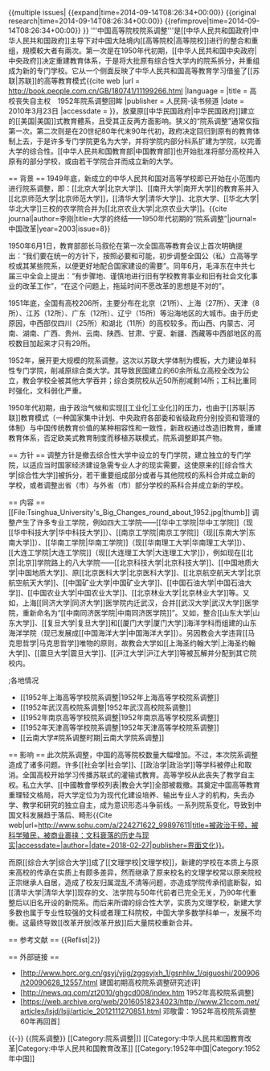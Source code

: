 {{multiple issues|
{{expand|time=2014-09-14T08:26:34+00:00}}
{{original research|time=2014-09-14T08:26:34+00:00}}
{{refimprove|time=2014-09-14T08:26:34+00:00}}
}}
'''中国高等院校院系调整'''是[[中华人民共和国政府|中华人民共和国政府]]主导下对中国大陆境内[[高等院校|高等院校]]进行的整合和重组，規模較大者有兩次。第一次是在1950年代初期，[[中华人民共和国中央政府|中央政府]]决定重建教育体系，于是将大批原有综合性大学内的院系拆分，并重组成为新的专门学校。它从一个侧面反映了中华人民共和国高等教育学习借鉴了[[苏联|苏联]]的高等教育模式<ref name="高校">{{cite web |url = http://book.people.com.cn/GB/180741/11199266.html |language = |title = 高校丧失自主权　1952年院系调整回眸 |publisher = 人民网-读书频道 |date = 2010年3月23日 |accessdate = }}</ref>，放棄原[[中华民国政府|中华民国政府]]建立的[[美国|美国]]式教育體系，且受其正反两方面影响。狭义的“院系调整”通常仅指第一次。第二次则是在20世纪80年代末90年代初，政府决定回归到原有的教育体制上去，于是许多专门学院更名为大学，并将学院内部分科系扩建为学院，以完善大学的综合性。[[中华人民共和国教育部|中国教育部]]也开始批准将部分高校并入原有的部分学校，或由若干学院合并而成立新的大学。

== 背景 ==
1949年底，新成立的中华人民共和国对高等学校即已开始在小范围内进行院系调整，即：[[北京大学|北京大学]]、[[南开大学|南开大学]]的教育系并入[[北京师范大学|北京师范大学]]，[[清华大学|清华大学]]、北京大学、[[华北大学|华北大学]]三校的农学院合并为[[北京农业大学|北京农业大学]]。<ref>{{cite journal|author=李刚|title=大学的终结——1950年代初期的“院系调整”|journal=中国改革|year=2003|issue=8}}</ref>

1950年6月1日，教育部部长马叙伦在第一次全国高等教育会议上首次明确提出：“我们要在统一的方针下，按照必要和可能，初步调整全国公（私）立高等学校或其某些院系，以便更好地配合国家建设的需要”。同年6月，毛泽东在中共七届三中全会上提出：“有步骤地、谨慎地进行旧有学校教育事业和旧有社会文化事业的改革工作”，“在这个问题上，拖延时间不愿改革的思想是不对的”。

1951年底，全国有高校206所，主要分布在北京（21所）、上海（27所）、天津（8所）、江苏（12所）、广东（12所）、辽宁（15所）等沿海地区的大城市。由于历史原因，中西部仅四川（25所）和湖北（11所）的高校较多。而山西、内蒙古、河南、湖南、广西、贵州、云南、陕西、甘肃、宁夏、新疆、西藏等中西部地区的高校数目加起来才只有29所。

1952年，展开更大规模的院系调整。这次以苏联大学体制为模板，大力建设单科性专门学院，削减原综合类大学。其导致民国建立的60余所私立高校全改为公立，教会学校全被其他大学吞并；综合类院校从近50所削减剩14所；工科比重同时强化，文科弱化严重。

1950年代初期，由于政治气候和实现[[工业化|工业化]]的压力，也由于[[苏联|苏联]]教育模式（一种国家集中计划、中央政府各部委和省级政府分别投资和管理的体制）与中国传统教育价值的某种相容性和一致性，新政权通过改造旧教育，重建教育体系，否定欧美式教育制度而移植苏联模式，院系调整即其产物。

== 方针 ==
调整方针是撤去综合性大学中设立的专门学院，建立独立的专门学院，以适应当时国家经济建设急需专业人才的现实需要，这使原来的[[综合性大学|综合性大学]]被拆分，若干重要组成部分或者与其他院校的系科合并成立新的学校，或者调整出省（市）与外省（市）部分学校的系科合并成立新的学校。

== 内容 ==
[[File:Tsinghua_University's_Big_Changes_round_about_1952.jpg|thumb]]
调整产生了许多专业工学院，例如四大工学院——[[华中工学院|华中工学院]]（现[[华中科技大学|华中科技大学]]）、[[南京工学院|南京工学院]]（现[[东南大学|东南大学]]）、[[华南工学院|华南工学院]]（现[[华南理工大学|华南理工大学]]）、[[大连工学院|大连工学院]]（现[[大连理工大学|大连理工大学]]），例如现在[[北京|北京]]学院路上的八大学院——[[北京科技大学|北京科技大学]]、[[中国地质大学|中国地质大学]]、原[[北京医科大学|北京医科大学]]、[[北京航空航天大学|北京航空航天大学]]、[[中国矿业大学|中国矿业大学]]、[[中国石油大学|中国石油大学]]、[[中国农业大学|中国农业大学]]、[[北京林业大学|北京林业大学]]等<ref name="高校"/>。又如，上海[[同济大学|同济大学]]医学院内迁武汉，合并[[武汉大学|武汉大学]]医学院，重新命名为“[[中南同济医学院|中南同济医学院]]”。又如，整合[[山东大学|山东大学]]、[[复旦大学|复旦大学]]和[[厦门大学|厦门大学]]海洋学科而组建的山东海洋学院（现已发展成[[中国海洋大学|中国海洋大学]]）。另因教会大学违背[[马克思哲学|马克思哲学]]唯物的原则，故教会大学如[[上海圣约翰大学|上海圣约翰大学]]、[[震旦大学|震旦大学]]、[[沪江大学|沪江大学]]等被瓦解并分配到其它院校内。

;各地情况
* [[1952年上海高等学校院系调整|1952年上海高等学校院系调整]]
* [[1952年武汉高校院系调整|1952年武汉高校院系调整]]
* [[1952年南京高等学校院系调整|1952年南京高等学校院系调整]]
* [[1952年天津高等学校院系调整|1952年天津高等学校院系调整]]
* [[云南大学#院系调整时期|云南大学院系调整]]

== 影响 ==
此次院系调整，中国的高等院校数量大幅增加。不过，本次院系调整造成了诸多问题。许多[[社会学|社会学]]、[[政治学|政治学]]等学科被停止和取消<ref name="高校" />。全国高校开始学习传播苏联式的灌输式教育<ref name="高校" />。高等学校从此丧失了教学自主权。私立大学、[[中國教會學校列表|教会大学]]全部被裁撤<ref name="高校" />。其奠定中国高等教育重理轻文格局，将大学定位为为现代化建设培养、输出专业人才的机构，失去办学、教学和研究的独立自主，成为意识形态斗争前线。一系列院系变化，导致到中国文科发展趋于落后、畸形<ref>{{Cite web|url=http://www.sohu.com/a/224271622_99897611|title=被政治干预，被科学殖民，被商业裹挟：文科衰落的历史与现实|accessdate=|author=|date=2018-02-27|publisher=界面文化}}</ref>。

而原[[综合大学|综合大学]]成了[[文理学校|文理学校]]，新建的学校在本质上与原来高校的传承在实质上有颇多差异，然而继承了原来校名的文理学校常以原来院校正宗继承人自居，造成了校友归属混乱不清等问题，亦造成学院传承彻底断裂，如[[清华大学|清华大学]]现存的文、法学院与50年代前者已完全无关，乃90年代重整后以旧名开设的新院系。而后来所谓的综合性大学，实质为文理学校，新建大学多数也属于专业性较强的文科或者理工科院校，中国大学多数学科单一，发展不均衡。这最终导致[[改革开放|改革开放]]后大量院校重新合并。

== 参考文献 ==
{{Reflist|2}}

== 外部链接 ==
* [http://www.hprc.org.cn/gsyj/yjjg/zggsyjxh_1/gsnhlw_1/qiguoshi/200906/t20090628_12557.html 建国初期高校院系调整研究述评]
* [http://news.qq.com/zt2010/ghgcd008/index.htm 1952年高校院系调整]
* [https://web.archive.org/web/20160518234023/http://www.21ccom.net/articles/lsjd/lsjj/article_2012111270851.html 邓敬雷：1952年高校院系调整60年再回首]

{{-}}
{{院系调整}}
[[Category:院系调整|]]
[[Category:中华人民共和国教育改革|Category:中华人民共和国教育改革]]
[[Category:1952年中国|Category:1952年中国]]